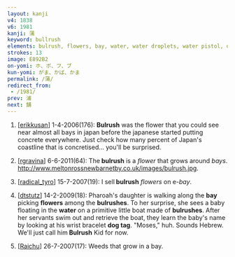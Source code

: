 ```yaml
---
layout: kanji
v4: 1838
v6: 1981
kanji: 蒲
keyword: bullrush
elements: bulrush, flowers, bay, water, water droplets, water pistol, dog-tag, arrowhead, screwdriver, utilize, utilise
strokes: 13
image: E892B2
on-yomi: ホ、ボ、フ、ブ
kun-yomi: がま、かば、かま
permalink: /蒲/
redirect_from:
 - /1981/
prev: 浦
next: 舗
---
```


1) [<a href="http://kanji.koohii.com/profile/erikkusan">erikkusan</a>] 1-4-2006(176): <strong>Bulrush</strong> was the flower that you could see near almost all bays in japan before the japanese started putting concrete everywhere. Just check how many percent of Japan&#039;s coastline that is concretised... you&#039;ll be surprised.

2) [<a href="http://kanji.koohii.com/profile/rgravina">rgravina</a>] 6-6-2011(64): The<strong> bulrush</strong> is a <em>flower</em> that grows around <em>bays</em>. <a href="http://www.meltonrossnewbarnetby.co.uk/images/bulrush.jpg">http://www.meltonrossnewbarnetby.co.uk/images/bulrush.jpg</a>.

3) [<a href="http://kanji.koohii.com/profile/radical_tyro">radical_tyro</a>] 15-7-2007(19): I sell<strong> bulrush</strong> <em>flowers</em> on e-<em>bay</em>.

4) [<a href="http://kanji.koohii.com/profile/dtstutz">dtstutz</a>] 14-2-2009(18): Pharoah&#039;s daughter is walking along the <strong>bay</strong> picking <strong>flowers</strong> among the <strong>bulrushes</strong>. To her surprise, she sees a baby floating in the <strong>water</strong> on a primitive little boat made of <strong>bulrushes</strong>. After her servants swim out and retrieve the boat, they learn the baby&#039;s name by looking at his wrist bracelet <strong>dog tag</strong>. &quot;Moses,&quot; huh. Sounds Hebrew. We&#039;ll just call him<strong> Bulrush</strong> Kid for now.

5) [<a href="http://kanji.koohii.com/profile/Raichu">Raichu</a>] 26-7-2007(17): Weeds that grow in a bay.

